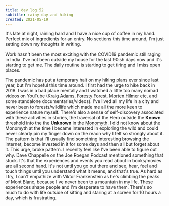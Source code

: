 ```yaml
---
title: dev log 52
subtitle: rainy day and hiking
created: 2021-05-19
---
```


It's late at night, raining hard and I have a nice cup of coffee in my hand. Perfect mix of ingredients for an entry. No sections this time around, I'm just setting down my thoughts in writing.

Work hasn't been the most exciting with the COVID19 pandemic still raging in India. I've not been outside my house for the last 90ish days now and it's starting to get me. The daily routine is starting to get tiring and I miss open places.

The pandemic has put a temporary halt on my hiking plans ever since last year, but I'm hopeful this time around. I first had the urge to hike back in 2018. I was in a bad place mentally and I watched a little too many nomad videos on YouTube ([Kraig Adams](https://www.youtube.com/user/KadamsMedia), [Foresty Forest](https://www.youtube.com/user/forestyforest), [Morten Hilmer](https://www.youtube.com/results?search_query=morten+hilmer) etc, and some standalone documentaries/videos). I've lived all my life in a city and never been to forests/wildlife which made me all the more keen to experience nature myself. There's also a sense of self-discovery associated with these activities in stories, the traversal of the Hero outside the **Known** threshold into the the **Unknown** in the [Monomyth](https://en.wikipedia.org/wiki/Hero%27s_journey). I did not know about the Monomyth at the time I became interested in exploring the wild and could never clearly pin my finger down on the reaon why I felt so strongly about it. The pattern is that I'll usually find something interesting browsing the internet, become invested in it for some days and then all but forget about it. This urge, broke pattern. I recenlty feel like I've been able to figure out why. Dave Chappelle on the Joe Roegan Podcast mentioned something that stuck. It's that the experiences and events you read about in books/movies are all second hand. It's not until you go out there and see, hear, feel and touch things until you understand what it means, and that's true. As hard as I try, I can't empathize with Viktor Frankenstein as he's climbing the peaks of Mont Blanc, because I've never been to a mountain in my life. These experiences shape people and I'm desperate to have them. There's so much to do with life outside of sitting and staring at a screen for 10 hours a day, which is frustrating.
